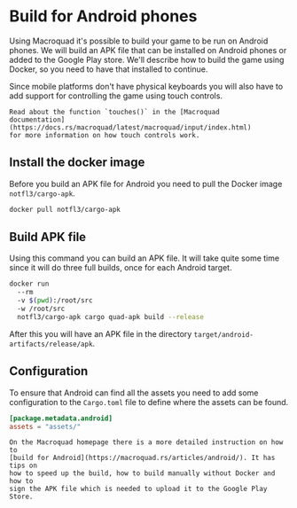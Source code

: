 # Build for Android phones

Using Macroquad it's possible to build your game to be run on Android phones.
We will build an APK file that can be installed on Android phones or added to
the Google Play store. We'll describe how to build the game using Docker, so
you need to have that installed to continue.

Since mobile platforms don't have physical keyboards you will also have to add
support for controlling the game using touch controls.

```admonish note
Read about the function `touches()` in the [Macroquad
documentation](https://docs.rs/macroquad/latest/macroquad/input/index.html)
for more information on how touch controls work.
```

## Install the docker image

Before you build an APK file for Android you need to pull the Docker image
`notfl3/cargo-apk`.

```sh
docker pull notfl3/cargo-apk
```

## Build APK file

Using this command you can build an APK file. It will take quite some time
since it will do three full builds, once for each Android target.

```sh
docker run 
  --rm 
  -v $(pwd):/root/src 
  -w /root/src 
  notfl3/cargo-apk cargo quad-apk build --release
```

After this you will have an APK file in the directory
`target/android-artifacts/release/apk`.

## Configuration

To ensure that Android can find all the assets you need to add some
configuration to the `Cargo.toml` file to define where the assets can be
found.

```toml
[package.metadata.android]
assets = "assets/"
```

```admonish info
On the Macroquad homepage there is a more detailed instruction on how to 
[build for Android](https://macroquad.rs/articles/android/). It has tips on
how to speed up the build, how to build manually without Docker and how to
sign the APK file which is needed to upload it to the Google Play Store.
```
